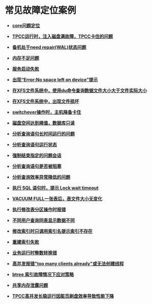# 常见故障定位案例

-   **[core问题定位](core问题定位.md)**  

-   **[TPCC运行时，注入磁盘满故障，TPCC卡住的问题](TPCC运行时-注入磁盘满故障-TPCC卡住的问题.md)**  

-   **[备机处于need repair\(WAL\)状态问题](备机处于need-repair_WAL_状态问题.md)**  

-   **[内存不足问题](内存不足问题.md)**  

-   **[服务启动失败](服务启动失败.md)**  

-   **[出现“Error:No space left on device”提示](出现-Error-No-space-left-on-device-提示.md)**  

-   **[在XFS文件系统中，使用du命令查询数据文件大小大于文件实际大小](在XFS文件系统中-使用du命令查询数据文件大小大于文件实际大小.md)**  

-   **[在XFS文件系统中，出现文件损坏](在XFS文件系统中-出现文件损坏.md)**  

-   **[switchover操作时，主机降备卡住](switchover操作时-主机降备卡住.md)**  

-   **[磁盘空间达到阈值，数据库只读](磁盘空间达到阈值-数据库只读.md)**  

-   **[分析查询语句长时间运行的问题](分析查询语句长时间运行的问题.md)**  

-   **[分析查询语句运行状态](分析查询语句运行状态.md)**  

-   **[强制结束指定的问题会话](强制结束指定的问题会话.md)**  

-   **[分析查询语句是否被阻塞](分析查询语句是否被阻塞.md)**  

-   **[分析查询效率异常降低的问题](分析查询效率异常降低的问题.md)**  

-   **[执行 SQL 语句时，提示 Lock wait timeout](执行-SQL-语句时-提示-Lock-wait-timeout.md)**  

-   **[VACUUM FULL一张表后，表文件大小无变化](VACUUM-FULL一张表后-表文件大小无变化.md)**  

-   **[执行修改表分区操作时报错](执行修改表分区操作时报错.md)**  

-   **[不同用户查询同表显示数据不同](不同用户查询同表显示数据不同.md)**  

-   **[修改索引时只调用索引名提示索引不存在](修改索引时只调用索引名提示索引不存在.md)**  

-   **[重建索引失败](重建索引失败.md)**  

-   **[业务运行时整数转换错](业务运行时整数转换错.md)**  

-   **[高并发报错"too many clients already"或无法创建线程](高并发报错-too-many-clients-already-或无法创建线程.md)**  

-   **[btree 索引故障情况下应对策略](btree-索引故障情况下应对策略.md)**  

-   **[共享内存泄露问题](共享内存泄露问题.md)**  

-   **[TPCC高并发长稳运行因脏页刷盘效率导致性能下降](TPCC高并发长稳运行因脏页刷盘效率导致性能下降.md)**
